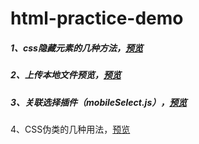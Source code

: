 # html-practice-demo

##### 1、css隐藏元素的几种方法，[预览](https://404super-bai.github.io/html-practice-demo/css%E9%9A%90%E8%97%8F%E5%85%83%E7%B4%A0.html)

##### 2、上传本地文件预览，[预览](https://404super-bai.github.io/html-practice-demo/%E4%B8%8A%E4%BC%A0%E6%9C%AC%E5%9C%B0%E6%96%87%E4%BB%B6%E9%A2%84%E8%A7%88.html)

##### 3、关联选择插件（mobileSelect.js），[预览](https://404super-bai.github.io/html-practice-demo/%E5%85%B3%E8%81%94%E9%80%89%E6%8B%A9/index.html)

4、CSS伪类的几种用法，[预览](https://404super-bai.github.io/html-practice-demo/css伪类.html)